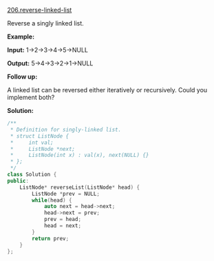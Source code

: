 [206.reverse-linked-list](https://leetcode.com/problems/reverse-linked-list/)  

Reverse a singly linked list.

**Example:**

  
**Input:** 1->2->3->4->5->NULL
  
**Output:** 5->4->3->2->1->NULL
  

**Follow up:**

A linked list can be reversed either iteratively or recursively. Could you implement both?  



**Solution:**  

```cpp
/**
 * Definition for singly-linked list.
 * struct ListNode {
 *     int val;
 *     ListNode *next;
 *     ListNode(int x) : val(x), next(NULL) {}
 * };
 */
class Solution {
public:
    ListNode* reverseList(ListNode* head) {
        ListNode *prev = NULL;
        while(head) {
            auto next = head->next;
            head->next = prev;
            prev = head;
            head = next;
        }
        return prev;
    }
};
```
      